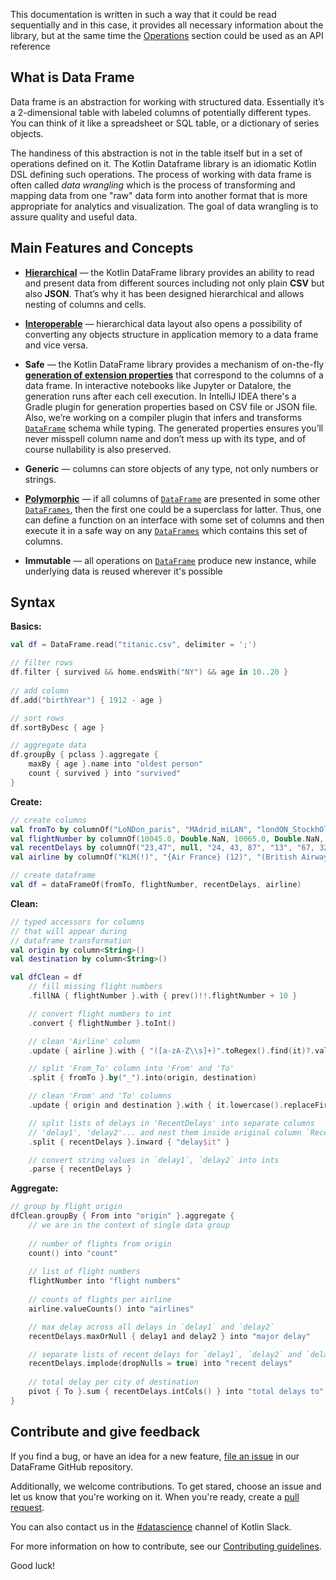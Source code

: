 [//]: # (title: Overview)
<show-structure depth="3"/>

<tip> 

This documentation is written in such a way that it could be read sequentially and in this case, it  provides all necessary information about the library, but at the same time the [Operations](operations.md) section could be used as an API reference

</tip>

## What is Data Frame

Data frame is an abstraction for working with structured data. Essentially it’s a 2-dimensional table with labeled columns of potentially different types. You can think of it like a spreadsheet or SQL table, or a dictionary of series objects.

The handiness of this abstraction is not in the table itself but in a set of operations defined on it. 
The Kotlin Dataframe library is an idiomatic Kotlin DSL defining such operations. 
The process of working with data frame is often called *data wrangling* which 
is the process of transforming and mapping data from one "raw" data form into another format 
that is more appropriate for analytics and visualization. 
The goal of data wrangling is to assure quality and useful data.

## Main Features and Concepts

* [**Hierarchical**](hierarchical.md) — the Kotlin DataFrame library provides an ability to read and present data from different sources including not only plain **CSV** but also **JSON**. That’s why it has been designed hierarchical and allows nesting of columns and cells.

* [**Interoperable**](collectionsInterop.md) — hierarchical data layout also opens a possibility of converting any objects 
structure in application memory to a data frame and vice versa.

* **Safe** — the Kotlin DataFrame library provides a mechanism of on-the-fly [**generation of extension properties**](extensionPropertiesApi.md) 
that correspond to the columns of a data frame. 
In interactive notebooks like Jupyter or Datalore, the generation runs after each cell execution. 
In IntelliJ IDEA there's a Gradle plugin for generation properties based on CSV file or JSON file. 
Also, we’re working on a compiler plugin that infers and transforms [`DataFrame`](DataFrame.md) schema while typing.
The generated properties ensures you’ll never misspell column name and don’t mess up with its type, and of course nullability is also preserved.

* **Generic** — columns can store objects of any type, not only numbers or strings.

* [**Polymorphic**](schemas.md) — if all columns of [`DataFrame`](DataFrame.md) are presented in some other [`DataFrames`](DataFrame.md), then the first one could be a superclass for latter. 
Thus, one can define a function on an interface with some set of columns and then execute it in a safe way on any [`DataFrames`](DataFrame.md) which contains this set of columns.

* **Immutable** — all operations on [`DataFrame`](DataFrame.md) produce new instance, while underlying data is reused wherever it's possible

## Syntax

**Basics:**

```kotlin
val df = DataFrame.read("titanic.csv", delimiter = ';')
```

```kotlin
// filter rows
df.filter { survived && home.endsWith("NY") && age in 10..20 }
    
// add column
df.add("birthYear") { 1912 - age }

// sort rows
df.sortByDesc { age }

// aggregate data
df.groupBy { pclass }.aggregate {
    maxBy { age }.name into "oldest person"
    count { survived } into "survived"
}
```

**Create:**
```kotlin
// create columns
val fromTo by columnOf("LoNDon_paris", "MAdrid_miLAN", "londON_StockhOlm", "Budapest_PaRis", "Brussels_londOn")
val flightNumber by columnOf(10045.0, Double.NaN, 10065.0, Double.NaN, 10085.0)
val recentDelays by columnOf("23,47", null, "24, 43, 87", "13", "67, 32")
val airline by columnOf("KLM(!)", "{Air France} (12)", "(British Airways. )", "12. Air France", "'Swiss Air'")

// create dataframe
val df = dataFrameOf(fromTo, flightNumber, recentDelays, airline)
```

**Clean:**
```kotlin
// typed accessors for columns
// that will appear during 
// dataframe transformation
val origin by column<String>()
val destination by column<String>()

val dfClean = df
    // fill missing flight numbers
    .fillNA { flightNumber }.with { prev()!!.flightNumber + 10 }

    // convert flight numbers to int
    .convert { flightNumber }.toInt()

    // clean 'Airline' column
    .update { airline }.with { "([a-zA-Z\\s]+)".toRegex().find(it)?.value ?: "" }

    // split 'From_To' column into 'From' and 'To'
    .split { fromTo }.by("_").into(origin, destination)

    // clean 'From' and 'To' columns
    .update { origin and destination }.with { it.lowercase().replaceFirstChar(Char::uppercase) }

    // split lists of delays in 'RecentDelays' into separate columns 
    // 'delay1', 'delay2'... and nest them inside original column `RecentDelays`
    .split { recentDelays }.inward { "delay$it" }

    // convert string values in `delay1`, `delay2` into ints
    .parse { recentDelays }
```

**Aggregate:**
```kotlin
// group by flight origin
dfClean.groupBy { From into "origin" }.aggregate {
    // we are in the context of single data group
    
    // number of flights from origin
    count() into "count"
    
    // list of flight numbers
    flightNumber into "flight numbers"
    
    // counts of flights per airline
    airline.valueCounts() into "airlines"

    // max delay across all delays in `delay1` and `delay2`
    recentDelays.maxOrNull { delay1 and delay2 } into "major delay"

    // separate lists of recent delays for `delay1`, `delay2` and `delay3`
    recentDelays.implode(dropNulls = true) into "recent delays"
    
    // total delay per city of destination
    pivot { To }.sum { recentDelays.intCols() } into "total delays to"
}
```

## Contribute and give feedback

If you find a bug, or have an idea for a new feature, [file an issue](https://github.com/Kotlin/dataframe/issues/new) in our DataFrame GitHub repository.

Additionally, we welcome contributions. To get stared, choose an issue and let us know that you're working on it. When you're ready, create a [pull request](https://github.com/Kotlin/dataframe/pulls).

You can also contact us in the [#datascience](https://kotlinlang.slack.com/archives/C4W52CFEZ) channel of Kotlin Slack.

For more information on how to contribute, see our [Contributing guidelines](https://github.com/Kotlin/dataframe/blob/master/CONTRIBUTING.md).

Good luck!
